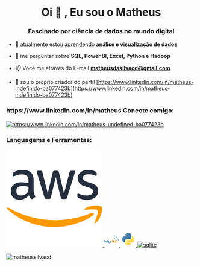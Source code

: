 <h1 align="center">Oi 👋 , Eu sou o Matheus</h1>
<h3 align="center">Fascinado por ciência de dados no mundo digital</h3>

- 🌱 atualmente estou aprendendo **análise e visualização de dados**

- 💬 me perguntar sobre **SQL, Power BI, Excel, Python e Hadoop**

- 📫 Você me através do E-mail **matheusdasilvacd@gmail.com**

- 📄 sou o próprio criador do perfil [https://www.linkedin.com/in/matheus-indefinido-ba077423b](https://www.linkedin.com/in/matheus-indefinido-ba077423b)

<h3 align="esquerda"> https://www.linkedin.com/in/matheus Conecte comigo:</h3>
<p align="left">
<a href="https://linkedin.com/in/https://www.linkedin.com/in/matheus-undefined-ba077423b" target="blank"><img align="center" src="https://raw.githubusercontent.com/rahuldkjain/github-profile-readme-generator/master/src/images/icons/Social/linked-in-alt.svg" alt="https://www.linkedin.com/in/matheus-undefined-ba077423b" altura="largura de 30" ="40" /></a>
</p>

<h3 align="esquerda">Languagems e Ferramentas:</h3>
<p align="left"> <a href="https://aws.amazon.com" target="_blank" rel="noreferrer"> <img src="https://raw.githubusercontent.com/devicons/devicon/master/icons/amazonwebservices/amazonwebservices-original-wordmark.svg" alt="aws" largura="40" altura="40"/> </a> <a href="https://www.mongodb.com/" target="_blank" rel="nore > <img src="https://raw.githubusercontent.com/devicons/devicon/master/icons/mongodb/mongodb-original-wordmark.svg" alt="mongodb" largura="40" altura="40"/> </a> <a href="https://www.mysql.com/" target="_ em branco" rel="noreferrer"> <img src="https://raw.githubusercontent.com/devicons/devicon/master/icons/mysql/mysql-original-wordmark.svg" alt="mysql" width="40" height="40"/> </a> <a href="https://www.python.org" target="_blank" rel="noreferrer"> <img src="https://raw.githubusercontent.com/devicons/devicon/master/icons/python/python-original.svg" alt="python" width="40" height="40"/> </a> <a href="https://www.sqlite.org/" target="_ em branco" rel="noreferrer"> <img src="https://www.vectorlogo.zone/logos/sqlite/sqlite-icon.svg" alt="sqlite" largura="40" altura="40"/> </a> </p>

<p><img align="center" src="https://github-readme-stats.vercel.app/api/top-langs?username=matheussilvacd&show_icons=true&locale=en&layout=compact" alt="matheussilvacd" /></p>


<!---
- 👋 Oi, Eu sou o Matheus, ou pode me chamar de @Matheussilvacd
- 👀 I’m interested in ...
- 🌱 I’m currently learning ...
- 💞️ I’m looking to collaborate on ...
- 📫 How to reach me ...
Matheussilvacd/Matheussilvacd is a ✨ special ✨ repository because its `README.md` (this file) appears on your GitHub profile.
You can click the Preview link to take a look at your changes.
--->
